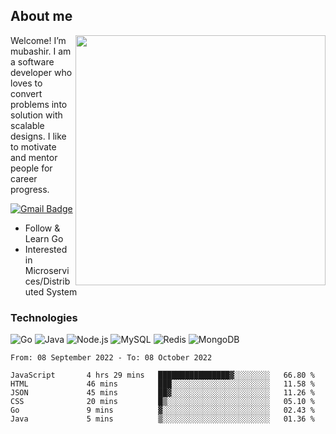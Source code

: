## About me

<img align="right" src="https://github-readme-stats-zhiwei-feng.vercel.app/api?username=mub4shir&show_icons=true" width="400" />

Welcome! I’m mubashir. I am a software developer who loves to convert problems into solution with scalable designs. I like to motivate and mentor people for career progress.

[![Gmail Badge](https://img.shields.io/badge/-mubashir11131719@gmail.com-c14438?style=flat-square&logo=Gmail&logoColor=white&link=mailto:mubashir11131719@gmail.com)](mailto:mubashir11131719@gmail.com)




- Follow & Learn Go
- Interested in Microservices/Distributed System


### Technologies
![Go](https://img.shields.io/badge/-Go-000000?style=flat-square&logo=go)
![Java](https://img.shields.io/badge/-Java-E34A86?style=flat-square&logo=java)
![Node.js](https://img.shields.io/badge/-Node.js-000000?style=flat-square&logo=node.js)
![MySQL](https://img.shields.io/badge/-MySQL-orange?style=flat-square&logo=MySQL)
![Redis](https://img.shields.io/badge/-Redis-black?style=flat-square&logo=Redis)
![MongoDB](https://img.shields.io/badge/-MongoDB-000000?style=flat-square&logo=mongodb)






<!--START_SECTION:waka-->

```text
From: 08 September 2022 - To: 08 October 2022

JavaScript       4 hrs 29 mins   ████████████████▓░░░░░░░░   66.80 %
HTML             46 mins         ███░░░░░░░░░░░░░░░░░░░░░░   11.58 %
JSON             45 mins         ██▓░░░░░░░░░░░░░░░░░░░░░░   11.26 %
CSS              20 mins         █▒░░░░░░░░░░░░░░░░░░░░░░░   05.10 %
Go               9 mins          ▓░░░░░░░░░░░░░░░░░░░░░░░░   02.43 %
Java             5 mins          ▒░░░░░░░░░░░░░░░░░░░░░░░░   01.36 %
```

<!--END_SECTION:waka-->
</p>


